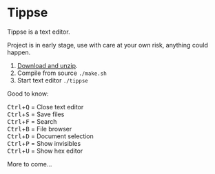 Tippse
======
Tippse is a text editor.

Project is in early stage, use with care at your own risk, anything could happen.

1. [Download and unzip](https://github.com/wunderfeyd/tippse/archive/master.zip).
2. Compile from source `./make.sh`
3. Start text editor `./tippse`

Good to know:

<kbd>Ctrl</kbd>+<kbd>Q</kbd> = Close text editor  
<kbd>Ctrl</kbd>+<kbd>S</kbd> = Save files  
<kbd>Ctrl</kbd>+<kbd>F</kbd> = Search  
<kbd>Ctrl</kbd>+<kbd>B</kbd> = File browser  
<kbd>Ctrl</kbd>+<kbd>D</kbd> = Document selection  
<kbd>Ctrl</kbd>+<kbd>P</kbd> = Show invisibles  
<kbd>Ctrl</kbd>+<kbd>U</kbd> = Show hex editor  

More to come...